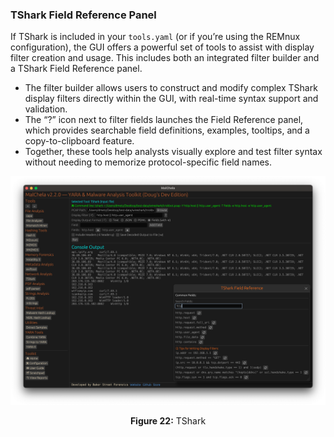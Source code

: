 ### TShark Field Reference Panel

If TShark is included in your `tools.yaml` (or if you’re using the REMnux configuration), the GUI offers a powerful set of tools to assist with display filter creation and usage. This includes both an integrated filter builder and a TShark Field Reference panel.

- The filter builder allows users to construct and modify complex TShark display filters directly within the GUI, with real-time syntax support and validation.
- The “?” icon next to filter fields launches the Field Reference panel, which provides searchable field definitions, examples, tooltips, and a copy-to-clipboard feature.
- Together, these tools help analysts visually explore and test filter syntax without needing to memorize protocol-specific field names.

![TShark](../images/tshark.png)

<p align="center"><strong>Figure 22:</strong> TShark</p>